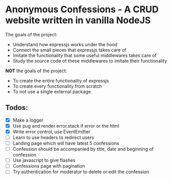 # Anonymous Confessions - A CRUD website written in vanilla NodeJS

The goals of the project:

- Understand how expressjs works under the hood
- Connect the small pieces that expressjs takes care of
- Imitate the functionality that some useful middlewares takes care of
- Study the source code of these middlewares to imitate their functionality

**NOT** the goals of the project:

- To create the entire functionality of expressjs
- To create every functionality from scratch
- To not use a single external package

## Todos:

- [x] Make a logger
- [x] Use pug and render error.stack if error or the html
- [x] Write error control, use EventEmitter
- [ ] Learn to use headers to redirect users
- [ ] Landing page which will have latest 5 confessions
- [ ] Confession should be accompanied by title, date and beginning of confession
- [ ] Use javascript to give flashes
- [ ] Confessions page with pagination
- [ ] Try authentication for moderator to delete or edit the confession
